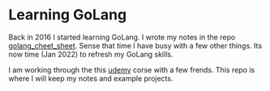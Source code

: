 # Learning GoLang
Back in 2016 I started learning GoLang.  I wrote my notes in the repo [golang_cheet_sheet](https://github.com/cbitter78/golang_cheat_sheet).  Sense that time I have busy with a few other things.  Its now time (Jan 2022) to refresh my GoLang skills.

I am working through the this [udemy](https://www.udemy.com/course/learn-how-to-code/) corse with a few frends.   This repo is where I will keep my notes and example projects.
